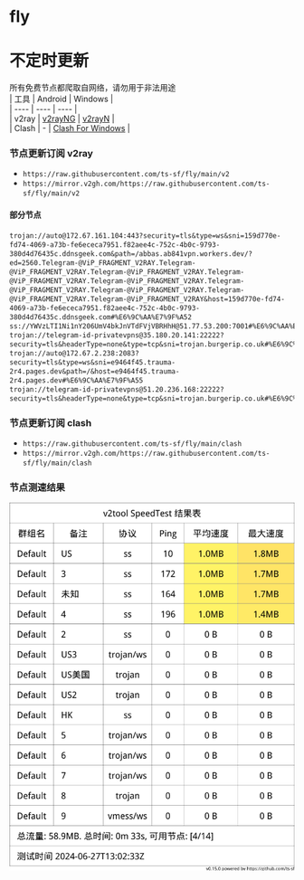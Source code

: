 # fly
# 不定时更新
所有免费节点都爬取自网络，请勿用于非法用途  
|  工具  | Android  | Windows  |  
|  ----  | ----   | ----  |  
| v2ray  | [v2rayNG](https://github.com/2dust/v2rayNG/releases) | [v2rayN](https://github.com/2dust/v2rayN/releases) |  
| Clash  | - | [Clash For Windows](https://github.com/2dust/clashN/releases) | 
  
### 节点更新订阅  v2ray
- `https://raw.githubusercontent.com/ts-sf/fly/main/v2`  
- `https://mirror.v2gh.com/https://raw.githubusercontent.com/ts-sf/fly/main/v2`  

#### 部分节点  
``` 
trojan://auto@172.67.161.104:443?security=tls&type=ws&sni=159d770e-fd74-4069-a73b-fe6ececa7951.f82aee4c-752c-4b0c-9793-380d4d76435c.ddnsgeek.com&path=/abbas.ab841vpn.workers.dev/?ed=2560.Telegram-@ViP_FRAGMENT_V2RAY.Telegram-@ViP_FRAGMENT_V2RAY.Telegram-@ViP_FRAGMENT_V2RAY.Telegram-@ViP_FRAGMENT_V2RAY.Telegram-@ViP_FRAGMENT_V2RAY.Telegram-@ViP_FRAGMENT_V2RAY.Telegram-@ViP_FRAGMENT_V2RAY.Telegram-@ViP_FRAGMENT_V2RAY.Telegram-@ViP_FRAGMENT_V2RAY&host=159d770e-fd74-4069-a73b-fe6ececa7951.f82aee4c-752c-4b0c-9793-380d4d76435c.ddnsgeek.com#%E6%9C%AA%E7%9F%A52
ss://YWVzLTI1Ni1nY206UmV4bkJnVTdFVjVBRHhH@51.77.53.200:7001#%E6%9C%AA%E7%9F%A53%201.0MB%2Fs
trojan://telegram-id-privatevpns@35.180.20.141:22222?security=tls&headerType=none&type=tcp&sni=trojan.burgerip.co.uk#%E6%9C%AA%E7%9F%A54%202.8MB%2Fs
trojan://auto@172.67.2.238:2083?security=tls&type=ws&sni=e9464f45.trauma-2r4.pages.dev&path=/&host=e9464f45.trauma-2r4.pages.dev#%E6%9C%AA%E7%9F%A55
trojan://telegram-id-privatevpns@51.20.236.168:22222?security=tls&headerType=none&type=tcp&sni=trojan.burgerip.co.uk#%E6%9C%AA%E7%9F%A56
```
### 节点更新订阅  clash
- `https://raw.githubusercontent.com/ts-sf/fly/main/clash`  
- `https://mirror.v2gh.com/https://raw.githubusercontent.com/ts-sf/fly/main/clash`  

### 节点测速结果
![image](traffic.png)
